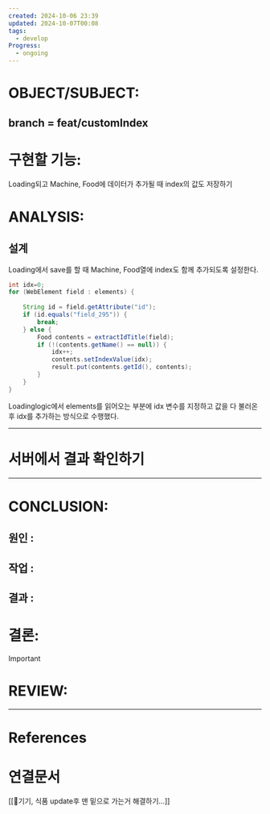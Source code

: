 ```yaml
---
created: 2024-10-06 23:39
updated: 2024-10-07T00:08
tags:
  - develop
Progress:
  - ongoing
---
```

# OBJECT/SUBJECT:
## branch = feat/customIndex
# 구현할 기능:
Loading되고 Machine, Food에 데이터가 추가될 때 index의 값도 저장하기
# ANALYSIS:
## 설계
Loading에서 save를 할 때 Machine, Food열에 index도 함께 추가되도록 설정한다. 

``` java
int idx=0;  
for (WebElement field : elements) {  
  
    String id = field.getAttribute("id");  
    if (id.equals("field_295")) {  
        break;  
    } else {  
        Food contents = extractIdTitle(field);  
        if (!(contents.getName() == null)) {  
            idx++;  
            contents.setIndexValue(idx);  
            result.put(contents.getId(), contents);  
        }  
    }  
}
```

Loadinglogic에서 elements를 읽어오는 부분에 idx 변수를 지정하고 값을 다 불러온 후 idx를 추가하는 방식으로 수행했다.

--- 
# 서버에서 결과 확인하기 


---
# CONCLUSION:

## 원인 :

## 작업 :

## 결과 :

# 결론:
>[!important]


# REVIEW:


---
# References

# 연결문서
[[🌳기기, 식품 update후 맨 밑으로 가는거 해결하기...]]
